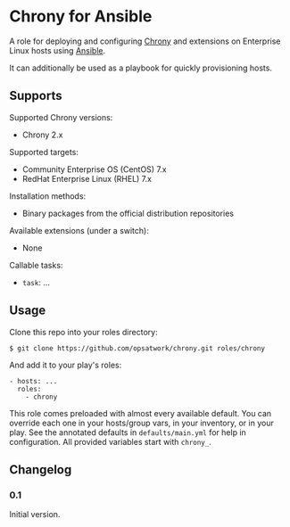Chrony for Ansible
==================

A role for deploying and configuring [Chrony](https://chrony.tuxfamily.org/) and extensions on Enterprise Linux hosts using [Ansible](http://www.ansibleworks.com/).

It can additionally be used as a playbook for quickly provisioning hosts.


Supports
--------

Supported Chrony versions:

- Chrony 2.x

Supported targets:

- Community Enterprise OS (CentOS) 7.x
- RedHat Enterprise Linux (RHEL) 7.x

Installation methods:

- Binary packages from the official distribution repositories

Available extensions (under a switch):

- None

Callable tasks:

- `task`: ...


Usage
-----

Clone this repo into your roles directory:

    $ git clone https://github.com/opsatwork/chrony.git roles/chrony

And add it to your play's roles:

    - hosts: ...
      roles:
        - chrony

This role comes preloaded with almost every available default. You can override each one in your hosts/group vars, in your inventory, or in your play. See the annotated defaults in `defaults/main.yml` for help in configuration. All provided variables start with `chrony_`.


Changelog
---------

### 0.1

Initial version.
